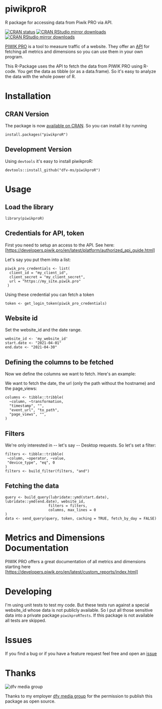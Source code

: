 # piwikproR
R package for accessing data from Piwik PRO via API.

<!-- badges: start -->
[![CRAN status](https://www.r-pkg.org/badges/version/piwikproR)](https://CRAN.R-project.org/package=piwikproR)
[![CRAN RStudio mirror downloads](https://cranlogs.r-pkg.org/badges/last-month/piwikproR?color=blue)](https://r-pkg.org/pkg/piwikproR)
[![CRAN RStudio mirror downloads](https://cranlogs.r-pkg.org/badges/grand-total/piwikproR?color=blue)](https://r-pkg.org/pkg/piwikproR)
<!-- badges: end -->

[PIWIK PRO](https://piwik.pro/) is a tool to measure traffic of a website. 
They offer an [API](https://developers.piwik.pro/en/latest/custom_reports/http_api/http_api.html) 
for fetching all metrics and dimensions so you can use them in your own program.

This R-Package uses the API to fetch the data from PIWIK PRO using R-code. 
You get the data as tibble (or as a data.frame). So it's easy to analyze the data 
with the whole power of R.

# Installation

## CRAN Version

The package is now [available on CRAN](https://cran.r-project.org/web/packages/piwikproR/index.html). 
So you can install it by running

```
install.packages("piwikproR")
```

## Development Version

Using `devtools` it's easy to install piwikproR:
```
devtools::install_github("dfv-ms/piwikproR")
```

# Usage

## Load the library
```
library(piwikproR)
```

## Credentials for API, token
First you need to setup an access to the API. See here: 
[https://developers.piwik.pro/en/latest/platform/authorized_api_guide.html]

Let's say you put them into a list:

```
piwik_pro_credentials <- list(
  client_id = "my_client_id",
  client_secret = "my_client_secret",
  url = "https://my_site.piwik.pro"
 )
 ```
 
 Using these credential you can fetch a token
 ```
 token <- get_login_token(piwik_pro_credentials)
 ```
 
 ## Website id
 Set the website_id and the date range.
 
 ```
website_id <- 'my_website_id'
start.date <- "2021-04-01"
end.date <- "2021-04-30"
```

## Defining the columns to be fetched
Now we define the columns we want to fetch. Here's an example:

We want to fetch the date, the url (only the path without the hostname) and the 
page_views:
```
columns <- tibble::tribble(
  ~column, ~transformation,
  "timestamp", "",
  "event_url", "to_path",
  "page_views", "",
)
```

 ## Filters
 We're only interested in -- let's say -- Desktop requests. So let's set a filter:
 
 ```
 filters <- tibble::tribble(
  ~column, ~operator, ~value,
  "device_type", "eq", 0
)
filters <- build_filter(filters, "and")
 ```
 
 ## Fetching the data
 
 ```
 query <- build_query(lubridate::ymd(start.date), lubridate::ymd(end.date), website_id,
                     filters = filters,
                     columns, max_lines = 0
)
data <- send_query(query, token, caching = TRUE, fetch_by_day = FALSE)
```

# Metrics and Dimensions Documentation
PIWIK PRO offers a great documentation of all metrics and dimensions starting 
here [https://developers.piwik.pro/en/latest/custom_reports/index.html]

# Developing

I'm using unit tests to test my code. But these tests run against
a special website_id whose data is not publicly available. So I put all those sensitive
data into a private package `piwikproRTests`. If this package is not available
all tests are skipped.

# Issues
If you find a bug or if you have a feature request feel free and open an 
[issue](https://github.com/dfv-ms/piwikproR/issues)

# Thanks
![dfv media group](https://english.dfv.de/img/dfv_logo_en.png)

Thanks to my employer [dfv media group](https://english.dfv.de/) for the 
permission to publish this package as open source.
